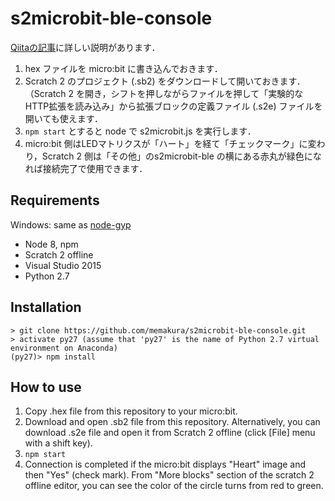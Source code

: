 # s2microbit-ble-console

[Qiitaの記事](https://qiita.com/memakura/items/11a0426f9060da1ded7e#%E3%81%BE%E3%81%A8%E3%82%81s2microbit-ble-console-%E3%81%AE%E3%82%A4%E3%83%B3%E3%82%B9%E3%83%88%E3%83%BC%E3%83%AB%E3%81%A8%E4%BD%BF%E7%94%A8%E6%96%B9%E6%B3%95)に詳しい説明があります．

1. hex ファイルを micro:bit に書き込んでおきます．
1. Scratch 2 のプロジェクト (.sb2) をダウンロードして開いておきます．（Scratch 2 を開き，シフトを押しながらファイルを押して「実験的なHTTP拡張を読み込み」から拡張ブロックの定義ファイル (.s2e) ファイルを開いても使えます．
1. `npm start` とすると node で s2microbit.js を実行します．
1. micro:bit 側はLEDマトリクスが「ハート」を経て「チェックマーク」に変わり，Scratch 2 側は「その他」のs2microbit-ble の横にある赤丸が緑色になれば接続完了で使用できます．

## Requirements

Windows: same as [node-gyp](https://github.com/nodejs/node-gyp)

- Node 8, npm
- Scratch 2 offline
- Visual Studio 2015
- Python 2.7

## Installation

```
> git clone https://github.com/memakura/s2microbit-ble-console.git
> activate py27 (assume that 'py27' is the name of Python 2.7 virtual environment on Anaconda)
(py27)> npm install
```

## How to use

1. Copy .hex file from this repository to your micro:bit.
1. Download and open .sb2 file from this repository. Alternatively, you can download .s2e file and open it from Scratch 2 offline (click [File] menu with a shift key).
1. `npm start`
1. Connection is completed if the micro:bit displays "Heart" image and then "Yes" (check mark). From "More blocks" section of the scratch 2 offline editor, you can see the color of the circle turns from red to green.
